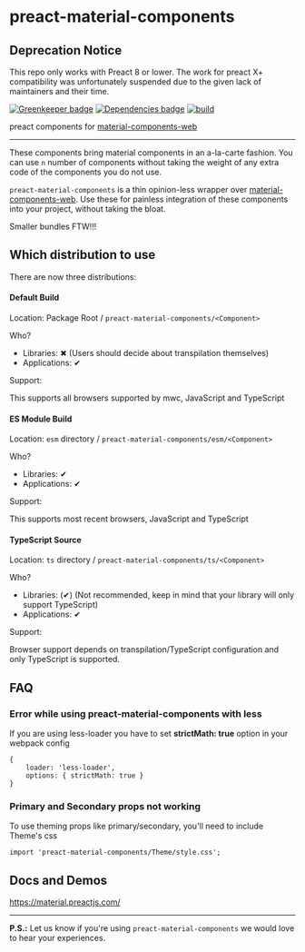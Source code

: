 # preact-material-components

## Deprecation Notice
This repo only works with Preact 8 or lower. The work for preact X+ compatibility was unfortunately suspended due to the given lack of maintainers and their time.


[![Greenkeeper badge](https://badges.greenkeeper.io/prateekbh/preact-material-components.svg)](https://greenkeeper.io/)
[![Dependencies badge](https://david-dm.org/prateekbh/preact-material-components.svg)](https://david-dm.org/)
[![build](https://api.travis-ci.org/prateekbh/preact-material-components.svg?branch=master)](https://api.travis-ci.org/prateekbh/preact-material-components.svg?branch=master)

preact components for [material-components-web](https://material.io/develop/web)

---

These components bring material components in an a-la-carte fashion.
You can use `n` number of components without taking the weight of any extra code of the components you do not use.

`preact-material-components` is a thin opinion-less wrapper over [material-components-web](https://github.com/material-components/material-components-web/tree/master/packages). Use these for painless integration of these components into your project, without taking the bloat.

Smaller bundles FTW!!!

## Which distribution to use

There are now three distributions:

#### Default Build

Location: Package Root / `preact-material-components/<Component>`

Who?

- Libraries: ✖ (Users should decide about transpilation themselves)
- Applications: ✔

Support:

This supports all browsers supported by mwc, JavaScript and TypeScript

#### ES Module Build

Location: `esm` directory / `preact-material-components/esm/<Component>`

Who?

- Libraries: ✔
- Applications: ✔

Support:

This supports most recent browsers, JavaScript and TypeScript

#### TypeScript Source

Location: `ts` directory / `preact-material-components/ts/<Component>`

Who?

- Libraries: (✔) (Not recommended, keep in mind that your library will only support TypeScript)
- Applications: ✔

Support:

Browser support depends on transpilation/TypeScript configuration and only TypeScript is supported.

## FAQ

### Error while using preact-material-components with **less**

If you are using less-loader you have to set **strictMath: true** option in your webpack config

```
{
	loader: 'less-loader',
	options: { strictMath: true }
}
```

### Primary and Secondary props not working

To use theming props like primary/secondary, you'll need to include Theme's css

```
import 'preact-material-components/Theme/style.css';
```

## Docs and Demos

https://material.preactjs.com/

---

**P.S.:** Let us know if you're using `preact-material-components` we would love to hear your experiences.
